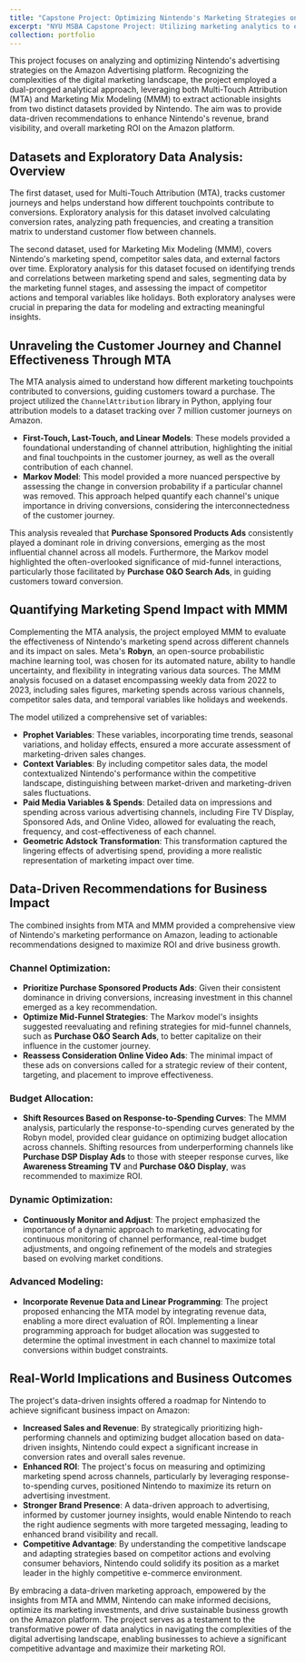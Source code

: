 ```yaml
---
title: "Capstone Project: Optimizing Nintendo's Marketing Strategies on Amazon"
excerpt: "NYU MSBA Capstone Project: Utilizing marketing analytics to enhance online advertising.<br/><img src='/images/CapstoneMarkov.png'>"
collection: portfolio
---
```


This project focuses on analyzing and optimizing Nintendo's advertising strategies on the Amazon Advertising platform. Recognizing the complexities of the digital marketing landscape, the project employed a dual-pronged analytical approach, leveraging both Multi-Touch Attribution (MTA) and Marketing Mix Modeling (MMM) to extract actionable insights from two distinct datasets provided by Nintendo. The aim was to provide data-driven recommendations to enhance Nintendo's revenue, brand visibility, and overall marketing ROI on the Amazon platform.

## Datasets and Exploratory Data Analysis: Overview  

The first dataset, used for Multi-Touch Attribution (MTA), tracks customer journeys and helps understand how different touchpoints contribute to conversions. Exploratory analysis for this dataset involved calculating conversion rates, analyzing path frequencies, and creating a transition matrix to understand customer flow between channels.  

The second dataset, used for Marketing Mix Modeling (MMM), covers Nintendo's marketing spend, competitor sales data, and external factors over time. Exploratory analysis for this dataset focused on identifying trends and correlations between marketing spend and sales, segmenting data by the marketing funnel stages, and assessing the impact of competitor actions and temporal variables like holidays. Both exploratory analyses were crucial in preparing the data for modeling and extracting meaningful insights.  

## Unraveling the Customer Journey and Channel Effectiveness Through MTA

The MTA analysis aimed to understand how different marketing touchpoints contributed to conversions, guiding customers toward a purchase. The project utilized the `ChannelAttribution` library in Python, applying four attribution models to a dataset tracking over 7 million customer journeys on Amazon.

- **First-Touch, Last-Touch, and Linear Models**: These models provided a foundational understanding of channel attribution, highlighting the initial and final touchpoints in the customer journey, as well as the overall contribution of each channel.
- **Markov Model**: This model provided a more nuanced perspective by assessing the change in conversion probability if a particular channel was removed. This approach helped quantify each channel's unique importance in driving conversions, considering the interconnectedness of the customer journey.

This analysis revealed that **Purchase Sponsored Products Ads** consistently played a dominant role in driving conversions, emerging as the most influential channel across all models. Furthermore, the Markov model highlighted the often-overlooked significance of mid-funnel interactions, particularly those facilitated by **Purchase O&O Search Ads**, in guiding customers toward conversion.

## Quantifying Marketing Spend Impact with MMM

Complementing the MTA analysis, the project employed MMM to evaluate the effectiveness of Nintendo's marketing spend across different channels and its impact on sales. Meta's **Robyn**, an open-source probabilistic machine learning tool, was chosen for its automated nature, ability to handle uncertainty, and flexibility in integrating various data sources. The MMM analysis focused on a dataset encompassing weekly data from 2022 to 2023, including sales figures, marketing spends across various channels, competitor sales data, and temporal variables like holidays and weekends.

The model utilized a comprehensive set of variables:

- **Prophet Variables**: These variables, incorporating time trends, seasonal variations, and holiday effects, ensured a more accurate assessment of marketing-driven sales changes.
- **Context Variables**: By including competitor sales data, the model contextualized Nintendo's performance within the competitive landscape, distinguishing between market-driven and marketing-driven sales fluctuations.
- **Paid Media Variables & Spends**: Detailed data on impressions and spending across various advertising channels, including Fire TV Display, Sponsored Ads, and Online Video, allowed for evaluating the reach, frequency, and cost-effectiveness of each channel.
- **Geometric Adstock Transformation**: This transformation captured the lingering effects of advertising spend, providing a more realistic representation of marketing impact over time.

## Data-Driven Recommendations for Business Impact

The combined insights from MTA and MMM provided a comprehensive view of Nintendo's marketing performance on Amazon, leading to actionable recommendations designed to maximize ROI and drive business growth.

### Channel Optimization:
- **Prioritize Purchase Sponsored Products Ads**: Given their consistent dominance in driving conversions, increasing investment in this channel emerged as a key recommendation.
- **Optimize Mid-Funnel Strategies**: The Markov model's insights suggested reevaluating and refining strategies for mid-funnel channels, such as **Purchase O&O Search Ads**, to better capitalize on their influence in the customer journey.
- **Reassess Consideration Online Video Ads**: The minimal impact of these ads on conversions called for a strategic review of their content, targeting, and placement to improve effectiveness.

### Budget Allocation:
- **Shift Resources Based on Response-to-Spending Curves**: The MMM analysis, particularly the response-to-spending curves generated by the Robyn model, provided clear guidance on optimizing budget allocation across channels. Shifting resources from underperforming channels like **Purchase DSP Display Ads** to those with steeper response curves, like **Awareness Streaming TV** and **Purchase O&O Display**, was recommended to maximize ROI.

### Dynamic Optimization:
- **Continuously Monitor and Adjust**: The project emphasized the importance of a dynamic approach to marketing, advocating for continuous monitoring of channel performance, real-time budget adjustments, and ongoing refinement of the models and strategies based on evolving market conditions.

### Advanced Modeling:
- **Incorporate Revenue Data and Linear Programming**: The project proposed enhancing the MTA model by integrating revenue data, enabling a more direct evaluation of ROI. Implementing a linear programming approach for budget allocation was suggested to determine the optimal investment in each channel to maximize total conversions within budget constraints.

## Real-World Implications and Business Outcomes

The project's data-driven insights offered a roadmap for Nintendo to achieve significant business impact on Amazon:

- **Increased Sales and Revenue**: By strategically prioritizing high-performing channels and optimizing budget allocation based on data-driven insights, Nintendo could expect a significant increase in conversion rates and overall sales revenue.
- **Enhanced ROI**: The project's focus on measuring and optimizing marketing spend across channels, particularly by leveraging response-to-spending curves, positioned Nintendo to maximize its return on advertising investment.
- **Stronger Brand Presence**: A data-driven approach to advertising, informed by customer journey insights, would enable Nintendo to reach the right audience segments with more targeted messaging, leading to enhanced brand visibility and recall.
- **Competitive Advantage**: By understanding the competitive landscape and adapting strategies based on competitor actions and evolving consumer behaviors, Nintendo could solidify its position as a market leader in the highly competitive e-commerce environment.

By embracing a data-driven marketing approach, empowered by the insights from MTA and MMM, Nintendo can make informed decisions, optimize its marketing investments, and drive sustainable business growth on the Amazon platform. The project serves as a testament to the transformative power of data analytics in navigating the complexities of the digital advertising landscape, enabling businesses to achieve a significant competitive advantage and maximize their marketing ROI.
